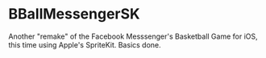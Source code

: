 # BBallMessengerSK
Another "remake" of the Facebook Messsenger's Basketball Game for iOS, this time using Apple's SpriteKit.
Basics done.
